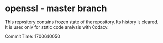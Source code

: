 # openssl - master branch

This repository contains frozen state of the repository.
Its history is cleared. It is used only for static code
analysis with Codacy.

Commit Time: 1700640050